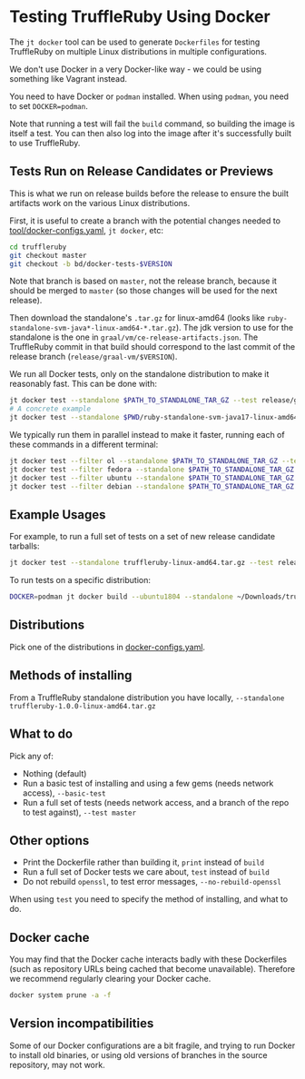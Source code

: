 # Testing TruffleRuby Using Docker

The `jt docker` tool can be used to generate `Dockerfiles` for testing
TruffleRuby on multiple Linux distributions in multiple configurations.

We don't use Docker in a very Docker-like way - we could be using something like
Vagrant instead.

You need to have Docker or `podman` installed.
When using `podman`, you need to set `DOCKER=podman`.

Note that running a test will fail the `build` command, so building the image
is itself a test. You can then also log into the image after it's successfully
built to use TruffleRuby.

## Tests Run on Release Candidates or Previews

This is what we run on release builds before the release to ensure the built artifacts work on the various Linux distributions.

First, it is useful to create a branch with the potential changes needed to [tool/docker-configs.yaml](../../tool/docker-configs.yaml), `jt docker`, etc:
```bash
cd truffleruby
git checkout master
git checkout -b bd/docker-tests-$VERSION
```
Note that branch is based on `master`, not the release branch, because it should be merged to `master` (so those changes will be used for the next release).

Then download the standalone's `.tar.gz` for linux-amd64 (looks like `ruby-standalone-svm-java*-linux-amd64-*.tar.gz`).
The jdk version to use for the standalone is the one in `graal/vm/ce-release-artifacts.json`.
The TruffleRuby commit in that build should correspond to the last commit of the release branch (`release/graal-vm/$VERSION`).

We run all Docker tests, only on the standalone distribution to make it reasonably fast.
This can be done with:
```bash
jt docker test --standalone $PATH_TO_STANDALONE_TAR_GZ --test release/graal-vm/$VERSION
# A concrete example
jt docker test --standalone $PWD/ruby-standalone-svm-java17-linux-amd64-*.tar.gz --test release/graal-vm/23.0
```

We typically run them in parallel instead to make it faster, running each of these commands in a different terminal:
```bash
jt docker test --filter ol --standalone $PATH_TO_STANDALONE_TAR_GZ --test release/graal-vm/$VERSION
jt docker test --filter fedora --standalone $PATH_TO_STANDALONE_TAR_GZ --test release/graal-vm/$VERSION
jt docker test --filter ubuntu --standalone $PATH_TO_STANDALONE_TAR_GZ --test release/graal-vm/$VERSION
jt docker test --filter debian --standalone $PATH_TO_STANDALONE_TAR_GZ --test release/graal-vm/$VERSION
```

## Example Usages

For example, to run a full set of tests on a set of new release candidate tarballs:

```bash
jt docker test --standalone truffleruby-linux-amd64.tar.gz --test release_branch
```

To run tests on a specific distribution:
```bash
DOCKER=podman jt docker build --ubuntu1804 --standalone ~/Downloads/truffleruby-21.2.0-linux-amd64.tar.gz --test release/graal-vm/21.2
```

## Distributions

Pick one of the distributions in [docker-configs.yaml](../../tool/docker-configs.yaml).

## Methods of installing

From a TruffleRuby standalone distribution you have locally, `--standalone truffleruby-1.0.0-linux-amd64.tar.gz`

## What to do

Pick any of:

* Nothing (default)
* Run a basic test of installing and using a few gems (needs network access), `--basic-test`
* Run a full set of tests (needs network access, and a branch of the repo to test against), `--test master`

## Other options

* Print the Dockerfile rather than building it, `print` instead of `build`
* Run a full set of Docker tests we care about, `test` instead of `build`
* Do not rebuild `openssl`, to test error messages, `--no-rebuild-openssl`

When using `test` you need to specify the method of installing, and what to do.

## Docker cache

You may find that the Docker cache interacts badly with these Dockerfiles (such
as repository URLs being cached that become unavailable). Therefore we recommend
regularly clearing your Docker cache.

```bash
docker system prune -a -f
```

## Version incompatibilities

Some of our Docker configurations are a bit fragile, and trying to run Docker
to install old binaries, or using old versions of branches in the source
repository, may not work.
